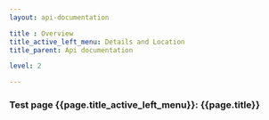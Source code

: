 ```yaml
---
layout: api-documentation

title : Overview
title_active_left_menu: Details and Location
title_parent: Api documentation

level: 2

---
```



### Test page {{page.title_active_left_menu}}: {{page.title}}
